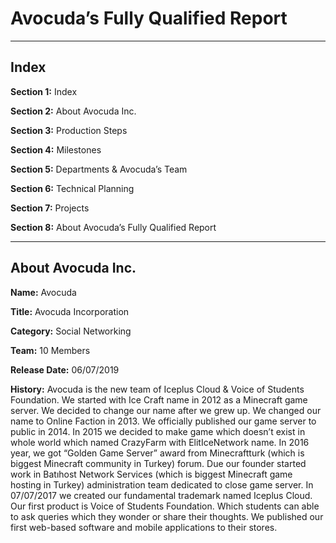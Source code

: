 # Avocuda’s Fully Qualified Report
- - - -
## Index
**Section 1:** Index

**Section 2:** About Avocuda Inc.

**Section 3:**  Production Steps

**Section 4:** Milestones

**Section 5:** Departments & Avocuda’s Team

**Section 6:** Technical Planning

**Section 7:** Projects

**Section 8:** About Avocuda’s Fully Qualified Report
- - - -
## About Avocuda Inc.
**Name:** Avocuda

**Title:** Avocuda Incorporation

**Category:** Social Networking

**Team:** 10 Members

**Release Date:** 06/07/2019

**History:** Avocuda is the new team of Iceplus Cloud & Voice of Students Foundation. We started with Ice Craft name in 2012 as a Minecraft game server. We decided to change our name after we grew up. We changed our name to Online Faction in 2013. We officially published our game server to public in 2014. In 2015 we decided to make game which doesn’t exist in whole world which named CrazyFarm with ElitIceNetwork name. In 2016 year, we got “Golden Game Server” award from Minecraftturk (which is biggest Minecraft community in Turkey) forum. Due our founder started work in Batıhost Network Services (which is biggest Minecraft game hosting in Turkey) administration team dedicated to close game server. In 07/07/2017 we created our fundamental trademark named Iceplus Cloud. Our first product is Voice of Students Foundation. Which students can able to ask queries which they wonder or share their thoughts. We published our first web-based software and mobile applications to their stores.
